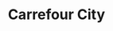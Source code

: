 ---
title: "Carrefour City"
url: /toulouse/carrefour-city-boulevard-des-recollets/
shop: commodité
---